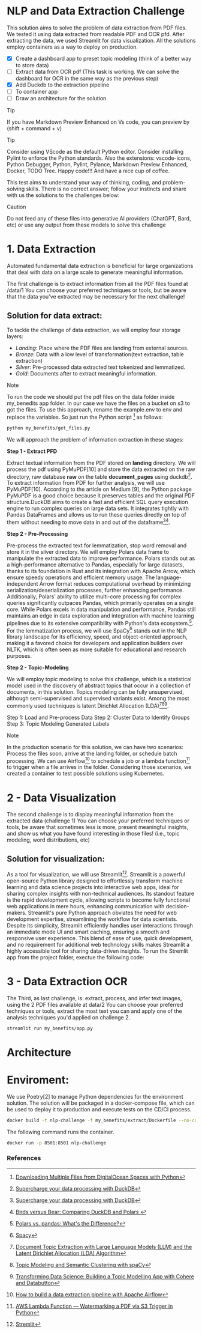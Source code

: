 # NLP and Data Extraction Challenge

This solution aims to solve the problem of data extraction from PDF files. We tested it using data extracted from readable PDF and OCR pfd. After extracting the data, we used Streamlit for data visualization. All the solutions employ containers as a way to deploy on production.

- [x] Create a dashboard app to preset topic modeling (think of a better way to store data)
- [ ] Extract data from OCR pdf (This task is working. We can solve the dashboard for OCR in the same way as the previous step)
- [x] Add Duckdb to the extraction pipeline
- [ ] To container app
- [ ] Draw an architecture for the solution

> [!TIP]
> If you have Markdown Preview Enhanced on Vs code, you can preview by (shift + command + v)

> [!TIP]
> Consider using VScode as the default Python editor. Consider installing Pylint to enforce the Python standards.
> Also the extensions: vscode-icons, Python Debugger, Python, Pylint, Pylance, Markdown Preview Enhanced, Docker, TODO Tree.
> Happy code!!! And have a nice cup of coffee.

This test aims to understand your way of thinking, coding, and problem-solving skills. There is no correct answer; follow your instincts and share with us the solutions to the challenges below:

> [!CAUTION]
> Do not feed any of these files into generative AI providers (ChatGPT, Bard, etc) or use any output from these models to solve this challenge

# 1. Data Extraction

Automated fundamental data extraction is beneficial for large organizations that deal with data on a large scale to generate meaningful information.

The first challenge is to extract information from all the PDF files found at /data/1
You can choose your preferred techniques or tools, but be aware that the data you've extracted may be necessary for the next challenge!

## Solution for data extract:

To tackle the challenge of data extraction, we will employ four storage layers:

- _Landing_: Place where the PDF files are landing from external sources.
- _Bronze_: Data with a low level of transformation(text extraction, table extraction)
- _Silver_: Pre-processed data extracted text tokenized and lemmatized.
- _Gold_: Documents after to extract meaningful information.

> [!NOTE]
> To run the code we should put the pdf files on the data folder inside my_benedits app folder.
> In our case we have the files on a bucket on s3 to got the files.
> To use this approach, rename the example.env to env and replace the variables.
> So just run the Python script [^13] as follows:

```bash
python my_benefits/get_files.py
```

We will approach the problem of information extraction in these stages:

**Step 1 - Extract PFD**

 Extract textual information from the PDF stored on **landing** directory. We will process the pdf using PyMuPDF[10] and store the data extracted on the raw directory,  raw database **raw** on the table **document_pages** using duckdb[^7]. To extract information from PDF for further analysis, we will use PyMuPDF[10]. According to the article on Medium [9], the Python package PyMuPDF is a good choice because it preserves tables and the original PDF structure.DuckDB aims to create a fast and efficient SQL query execution engine to run complex queries on large data sets. It integrates tightly with Pandas DataFrames and allows us to run these queries directly on top of them without needing to move data in and out of the dataframe[^7][^18].

**Step 2 - Pre-Processing**

Pre-process the extracted text for lemmatization, stop word removal and store it in the silver directory. We will employ Polars data frame to manipulate the extracted data to improve performance. Polars stands out as a high-performance alternative to Pandas, especially for large datasets, thanks to its foundation in Rust and its integration with Apache Arrow, which ensure speedy operations and efficient memory usage. The language-independent Arrow format reduces computational overhead by minimizing serialization/deserialization processes, further enhancing performance. Additionally, Polars' ability to utilize multi-core processing for complex queries significantly outpaces Pandas, which primarily operates on a single core. While Polars excels in data manipulation and performance, Pandas still maintains an edge in data exploration and integration with machine learning pipelines due to its extensive compatibility with Python's data ecosystem.​[^19]. For the lemmatization process, we will use SpaCy[^20] stands out in the NLP library landscape for its efficiency, speed, and object-oriented approach, making it a favored choice for developers and application builders over NLTK, which is often seen as more suitable for educational and research purposes. 

**Step 2 - Topic-Modeling**

We will employ topic modeling to solve this challenge, which is a statistical model used in the discovery of abstract topics that occur in a collection of documents, in this solution. Topics modeling can be fully unsupervised, although semi-supervised and supervised variants exist. Among the most commonly used techniques is latent Dirichlet Allocation (LDA)[^14][^15][^16].

Step 1: Load and Pre-process Data
Step 2: Cluster Data to Identify Groups
Step 3: Topic Modeling Generated Labels

> [!NOTE]
> In the production scenario for this solution, we can have two scenarios: Process the files soon,
> arrive at the landing folder, or schedule batch processing. We can use Airflow[^12] to schedule a job or a
> lambda function[^11] to trigger when a file arrives in the folder. Considering those scenarios, we created a container to test possible solutions using Kubernetes.


# 2 - Data Visualization

The second challenge is to display meaningful information from the extracted data (challenge 1)
You can choose your preferred techniques or tools, be aware that sometimes less is more, present meaningful insights, and show us what you have found interesting in those files! (i.e., topic modeling, word distributions, etc)

## Solution for visualization:



As a tool for visualization, we will use Streamlit[^17]. Streamlit is a powerful open-source Python library designed to effortlessly transform machine learning and data science projects into interactive web apps, ideal for sharing complex insights with non-technical audiences. Its standout feature is the rapid development cycle, allowing scripts to become fully functional web applications in mere hours, enhancing communication with decision-makers. Streamlit's pure Python approach obviates the need for web development expertise, streamlining the workflow for data scientists. Despite its simplicity, Streamlit efficiently handles user interactions through an immediate mode UI and smart caching, ensuring a smooth and responsive user experience. This blend of ease of use, quick development, and no requirement for additional web technology skills makes Streamlit a highly accessible tool for sharing data-driven insights. To run the Stremlit app from the project folder, exectue the following code:


# 3 - Data Extraction OCR

The Third, as last challenge, is: extract, process, and infer text images, using the 2 PDF files available at data/2
You can choose your preferred techniques or tools, extract the most text you can and apply one of the analysis techniques you'd applied on challenge 2.



```bash
streamlit run my_benefits/app.py
```

# Architecture

# Enviroment:

We use Poetry[2] to manage Python dependencies for the environment solution. The solution will be packaged in a docker-compose file, which can be used to deploy it to production and execute tests on the CD/CI process.

```bash
docker build -t nlp-challenge -f my_benefits/extract/Dockerfile --no-cache --progress=plain . 2>&1 | tee build.log
```

The following command runs the container.

```bash
docker run -p 8501:8501 nlp-challenge
```

### References
[^1]: [Build a stremlit image](https://docs.streamlit.io/knowledge-base/tutorials/deploy/docker)
[^2]: [Poetry site](https://python-poetry.org/)
[^3]: [Build a pipeline using duckdb](https://www.youtube.com/watch?v=eXXImkz-vMs)
[^4]: [Extract text from pdf tutorial](https://www.youtube.com/watch?v=RULkvM7AdzY)
[^5]: [Natural Language Processing with Python](https://www.udemy.com/course/nlp-natural-language-processing-with-python/learn/lecture/12744493#overview)5
[^6]: [Thoughtful Machine Learning](https://www.amazon.com/Thoughtful-Machine-Learning-Test-Driven-Approach/dp/1449374069)
[^7]: [Supercharge your data processing with DuckDB](https://medium.com/learning-sql/supercharge-your-data-processing-with-duckdb-cea907196704)
[^8]: [Extracting information from pdf file using OCR and NLP](https://github.com/archowdhury/Extracting-information-from-PDF-files-using-OCR-and-NLP/blob/master/PDF%20Extractor.ipynb)
[^9]: [Python Packages for PDF Data Extraction](https://medium.com/analytics-vidhya/python-packages-for-pdf-data-extraction-d14ec30f0ad0)
[^10]: [PyMupdf](https://pymupdf.readthedocs.io/en/latest/)
[^11]: [AWS Lambda Function — Watermarking a PDF via S3 Trigger in Python](https://supremecodr.medium.com/aws-lambda-function-watermarking-a-pdf-via-s3-trigger-in-python-5080b1afb72)
[^12]: [How to build a data extraction pipeline with Apache Airflow](https://towardsdatascience.com/how-to-build-a-data-extraction-pipeline-with-apache-airflow-fa83cb8dbcdf)
[^13]: [Downloading Multiple Files from DigitalOcean Spaces with Python](https://medium.com/@rahmanazhar/downloading-multiple-files-from-digitalocean-spaces-with-python-1531e3174347)
[^14]: [Document Topic Extraction with Large Language Models (LLM) and the Latent Dirichlet Allocation (LDA) Algorithm](https://towardsdatascience.com/document-topic-extraction-with-large-language-models-llm-and-the-latent-dirichlet-allocation-e4697e4dae87)
[^15]: [Topic Modeling and Semantic Clustering with spaCy](https://fouadroumieh.medium.com/topic-modeling-and-semantic-clustering-with-spacy-960dd4ac3c9a)
[^16]: [Transforming Data Science: Building a Topic Modelling App with Cohere and Databutton](https://medium.com/databutton/transforming-data-science-building-a-topic-modeling-app-with-cohere-and-databutton-aab5d37e94fa)
[^17]: [Stremlit](https://docs.streamlit.io/)
[^18]: [Birds versus Bear: Comparing DuckDB and Polars ](https://www.linkedin.com/pulse/bird-versus-bear-comparing-duckdb-polars-jorrit-sandbrink-xdfoe/)
[^19]: [Polars vs. pandas: What's the Difference?](https://blog.jetbrains.com/dataspell/2023/08/polars-vs-pandas-what-s-the-difference/)
[^20]: [Spacy](https://spacy.io/)

